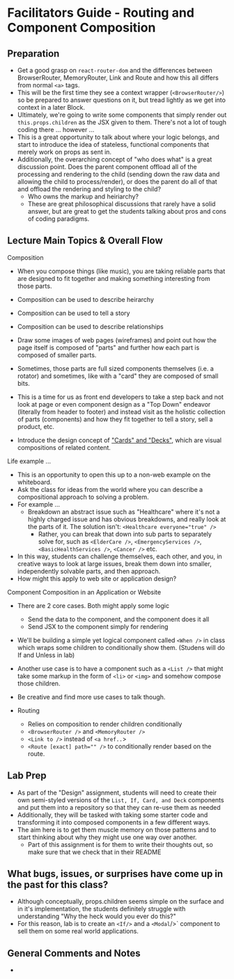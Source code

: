 # Facilitators Guide - Routing and Component Composition

## Preparation
* Get a good grasp on `react-router-dom` and the differences between BrowserRouter, MemoryRouter, Link and Route and how this all differs from normal `<a>` tags.
* This will be the first time they see a context wrapper (`<BrowserRouter/>`) so be prepared to answer questions on it, but tread lightly as we get into context in a later Block.
* Ultimately, we're going to write some components that simply render out `this.props.children` as the JSX given to them. There's not a lot of tough coding there ... however ...
* This is a great opportunity to talk about where your logic belongs, and start to introduce the idea of stateless, functional components that merely work on props as sent in.
* Additionally, the overarching concept of "who does what" is a great discussion point.  Does the parent component offload all of the processing and rendering to the child (sending down the raw data and allowing the child to process/render), or does the parent do all of that and offload the rendering and styling to the child?
  * Who owns the markup and heiriarchy?
  * These are great philosophical discussions that rarely have a solid answer, but are great to get the students talking about pros and cons of coding paradigms.

## Lecture Main Topics & Overall Flow


Composition

  * When you compose things (like music), you are taking reliable parts that are designed to fit together and making something interesting from those parts.
  * Composition can be used to describe heirarchy
  * Composition can be used to tell a story
  * Composition can be used to describe relationships
  
* Draw some images of web pages (wireframes) and point out how the page itself is composed of "parts" and further how each part is composed of smaller parts.
* Sometimes, those parts are full sized components themselves (i.e. a rotator) and sometimes, like with a "card" they are composed of small bits.
* This is a time for us as front end developers to take a step back and not look at page or even component design as a "Top Down" endeavor (literally from header to footer) and instead visit as the holistic collection of parts (components) and how they fit together to tell a story, sell a product, etc.
* Introduce the design concept of ["Cards" and "Decks"](https://docs.google.com/presentation/d/1ue4fX-PGNqLhB2eTmCepS5_PCmx9PKGhsUzj_o5NsKc/edit#slide=id.p17), which are visual compositions of related content.  
  
Life example ...

  * This is an opportunity to open this up to a non-web example on the whiteboard. 
  * Ask the class for ideas from the world where you can describe a compositional approach to solving a problem.
  * For example ...
    * Breakdown an abstract issue such as "Healthcare" where it's not a highly charged issue and has obvious breakdowns, and really look at the parts of it. The solution isn't:  `<Healthcare everyone="true" />`
      * Rather, you can break that down into sub parts to separately solve for, such as `<ElderCare />`, `<EmergencyServices />`, `<BasicHealthServices />`, `<Cancer />` etc.
  * In this way, students can challenge themselves, each other, and you, in creative ways to look at large issues, break them down into smaller, independently solvable parts, and then approach.
  * How might this apply to web site or application design?

Component Composition in an Application or Website

  * There are 2 core cases. Both might apply some logic
    * Send the data to the component, and the component does it all
    * Send JSX to the component simply for rendering
  * We'll be building a simple yet logical component called `<When />` in class which wraps some children to conditionally show them. (Studens will do If and Unless in lab)
  * Another use case is to have a component such as a `<List />` that might take some markup in the form of `<li>` or `<img>` and somehow compose those children.
  * Be creative and find more use cases to talk though.
  
* Routing
  * Relies on composition to render children conditionally
  * `<BrowserRouter />` and `<MemoryRouter />`
  * `<Link to />` instead of `<a href..`>
  * `<Route [exact] path="" />` to conditionally render based on the route.


## Lab Prep
* As part of the "Design" assignment, students will need to create their own semi-styled versions of the `List, If, Card, and Deck` components and put them into a repository so that they can re-use them as needed
* Additionally, they will be tasked with taking some starter code and transforming it into composed components in a few different ways.
* The aim here is to get them muscle memory on those patterns and to start thinking about why they might use one way over another.
  * Part of this assignment is for them to write their thoughts out, so make sure that we check that in their README


## What bugs, issues, or surprises have come up in the past for this class?
* Although conceptually, props.children seems simple on the surface and in it's implementation, the students definitely struggle with understanding "Why the heck would you ever do this?" 
* For this reason, lab is to create an `<If/>` and a `<Modal`/>` component to sell them on some real world applications.


## General Comments and Notes
*
